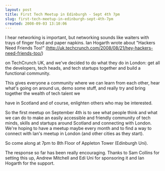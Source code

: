 ```yaml
---
layout: post
title: First Tech Meetup in Edinburgh - Sept 4th 7pm 
slug: first-tech-meetup-in-edinburgh-sept-4th-7pm
created: 2008-09-03 13:10:06
---
```


<a name="6115375347594099261"></a>I hear networking is important, but networking sounds like waiters with trays of finger food and paper napkins. Ian Hogarth wrote about "Hackers Need Friends Too!" <a title="http://uk.techcrunch.com/2008/08/21/hey-hackers-need-friends-too/" href="http://uk.techcrunch.com/2008/08/21/hey-hackers-need-friends-too/" target="_blank">(http://uk.techcrunch.com/2008/08/21/hey-hackers-need-friends-too/</a>)
<div>on TechCrunch UK, and we've decided to do what they do in London: get all the developers, tech heads, and tech startups together and build a functional community.

This gives everyone a community where we can learn from each other, hear what's going on around us, demo some stuff, and really try and bring together the wealth of tech talent we</div>
have in Scotland and of  course, enlighten others who may be interested.

So the first meetup on September 4th is to see what people think and what we can do to make an easily accessible and friendly community of tech minds, skills and startups around Scotland and connecting with London. We're hoping to have a meetup maybe every month and to find a way to connect with Ian's meetup in London (and other cities as they start).

So come along at 7pm to 8th Floor of Appleton Tower (Edinburgh Uni).

The response so far has been really encouraging. Thanks to Sam Collins for setting this up, Andrew Mitchell and Edi Uni for sponsoring it and Ian Hogarth for the support.